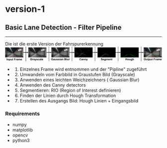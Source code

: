 # version-1
## Basic Lane Detection - Filter Pipeline
----
Die ist die erste Version der Fahrspurerkennung
![](pipeline.png)

- 1. Einzelnes Frame wird entnommen und der "Pipline" zugeführt
- 2. Umwandeln vom Farbbild in Graustufen Bild (Grayscale)
- 3. Anwenden eines leichten Weichzeichners ( Gaussian Blur)
- 4. Anwenden des Canny detectors 
- 5. Segmentieren: RIO (Region of Interest definieren)
- 6. Finden der Linien durch Hough Transformation
- 7. Erstellen des Ausgangs Bild: Hough Linien + Eingangsbild


### Requirements 
- numpy
- matplotlib
- opencv
- python3 

